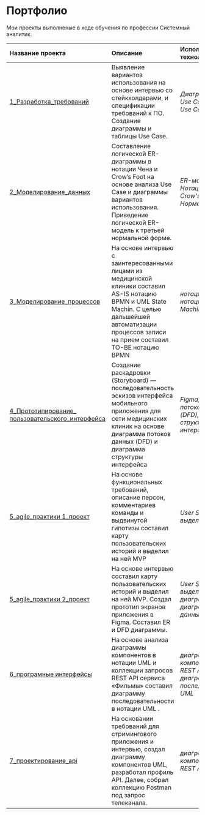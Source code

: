 # Портфолио
Мои проекты выполненые в ходе обучения по профессии Системный аналитик.<br> 

| Название проекта | Описание | Использованные технологии | 
| :---------------------- | :-------------------------------- | :---------------------- |
| [1_Разработка_требований](https://github.com/Alexandr-Korolkov/SystemAnalyticProjects/tree/main/1_Требования) | Выявление вариантов использования на основе интервью со стейкхолдерами, и спецификации требований к ПО. Создание диаграммы и таблицы Use Case. | *Диаграмма UML Use Case, Таблица Use Case* |
| [2_Моделирование_данных](https://github.com/Alexandr-Korolkov/SystemAnalyticProjects/tree/main/2_Моделирование_данных) | Составление логической ER-диаграммы в нотации Чена и Crow’s Foot на основе анализа Use Case и диаграммы вариантов использования. Приведение логической ER-модель к третьей нормальной форме. | *ER-моделирование, Нотация Чена, Crow's Foot, Нормализация 3NF* |
| [3_Моделирование_процессов](https://github.com/Alexandr-Korolkov/SystemAnalyticProjects/tree/main/3_Моделирование_процессов) | На основе интервью с заинтересованными лицами из медицинской клиники составил AS-IS нотацию BPMN и UML State Machin. С целью дальшейшей автоматизации процессов записи на прием составил TO-BE нотацию BPMN| *нотация BPMN 2.0, нотация UML State Machine* |
| [4_Прототипирование_ пользовательского_интерфейса](https://github.com/Alexandr-Korolkov/SystemAnalyticProjects/tree/main/4_Пользовательские_интерфейсы) | Создание раскадровки (Storyboard) — последовательность эскизов интерфейса мобильного приложения для сети медицинских клиник на основе диаграмма потоков данных (DFD) и диаграмма структуры интерфейса| *Figma, диаграмма потоков данных (DFD), диаграмма структуры интерфейса* |
| [5_agile_практики 1_проект](https://github.com/Alexandr-Korolkov/SystemAnalyticProjects/tree/main/5_agile_практики/1%20проект%20(User%20Story%20Map%2C%20выделение%20MVP)) | На основе функциональных требований, описание персон, комментариев команды и выдвинутой гипотизы составил карту пользовательских историй и выделил на ней MVP| *User Story Map, выделение MVP* |
| [5_agile_практики 2_проект](https://github.com/Alexandr-Korolkov/SystemAnalyticProjects/tree/main/5_agile_%D0%BF%D1%80%D0%B0%D0%BA%D1%82%D0%B8%D0%BA%D0%B8/2%20%D0%BF%D1%80%D0%BE%D0%B5%D0%BA%D1%82) | На основе интервью составил карту пользовательских историй и выделил на ней MVP. Создал прототип экранов приложения в Figma. Составил ER и DFD диаграммы. | *User Story Map, выделение MVP,ER диаграмма, диаграмма потоков данных (DFD), Figma* |
| [6_програмные интерфейсы](https://github.com/Alexandr-Korolkov/SystemAnalyticProjects/tree/main/6_%D0%BF%D1%80%D0%BE%D0%B3%D1%80%D0%B0%D0%BC%D0%BD%D1%8B%D0%B5%20%D0%B8%D0%BD%D1%82%D0%B5%D1%80%D1%84%D0%B5%D0%B9%D1%81%D1%8B) | На основе анализа диаграммы компонентов в нотации UML и коллекции запросов REST API сервиса «Фильмы» составил диаграмму последовательности в нотации UML . | *диаграмма компонентов UML, REST API, диаграмма последовательности UML* |
| [7_проектирование_api](https://github.com/Alexandr-Korolkov/SystemAnalyticProjects/tree/main/7_проектирование_api) | На основании требований для стримингового приложения и интервью,  создал диаграмму компонентов UML, разработал профиль API. Далее, собрал коллекцию Postman под запрос телеканала. | *диаграмма компонентов UML, REST API, Postman* |